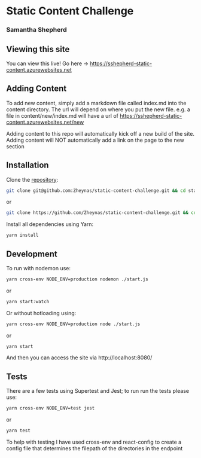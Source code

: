 # Static Content Challenge
### Samantha Shepherd

## Viewing this site
You can view this live! Go here -> https://sshepherd-static-content.azurewebsites.net

## Adding Content

To add new content, simply add a markdown file called index.md into the content directory. The url will depend on where you put the new file. e.g. a file in content/new/index.md will have a url of https://sshepherd-static-content.azurewebsites.net/new

Adding content to this repo will automatically kick off a new build of the site.
Adding content will NOT automatically add a link on the page to the new section

## Installation

Clone the [repository](https://github.com/Zheynas/static-content-challenge):

```bash
git clone git@github.com:Zheynas/static-content-challenge.git && cd static-content-challenge
```

or

```bash
git clone https://github.com/Zheynas/static-content-challenge.git && cd static-content-challenge
```

Install all dependencies using Yarn:

```bash
yarn install
```

## Development
To run with nodemon use:

```bash
yarn cross-env NODE_ENV=production nodemon ./start.js
```

or

```bash
yarn start:watch
```

Or without hotloading using: 

```bash
yarn cross-env NODE_ENV=production node ./start.js
```

or

```bash
yarn start
```

And then you can access the site via http://localhost:8080/

## Tests

There are a few tests using Supertest and Jest; to run run the tests please use:

```bash
yarn cross-env NODE_ENV=test jest
```

or

```bash
yarn test
```

To help with testing I have used cross-env and react-config to create a config file that determines the filepath of the directories in the endpoint
